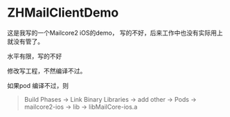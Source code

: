 # ZHMailClientDemo 

这是我写的一个Mailcore2 iOS的demo， 写的不好，后来工作中也没有实际用上就没有管了。 

水平有限，写的不好

修改写工程，不然编译不过。

如果pod 编译不过，则
> Build Phases -> Link Binary Libraries -> add other -> Pods
> -> mailcore2-ios -> lib -> libMailCore-ios.a


